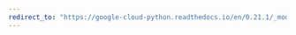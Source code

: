 ```yaml
---
redirect_to: "https://google-cloud-python.readthedocs.io/en/0.21.1/_modules/google/cloud/speech/operation.html"
---
```

